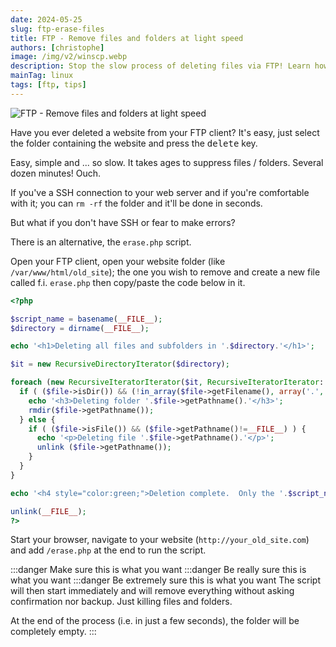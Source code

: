 ```yaml
---
date: 2024-05-25
slug: ftp-erase-files
title: FTP - Remove files and folders at light speed
authors: [christophe]
image: /img/v2/winscp.webp
description: Stop the slow process of deleting files via FTP! Learn how to remove entire websites and folders at lightning speed using a simple, self-deleting PHP script—even without SSH access.
mainTag: linux
tags: [ftp, tips]
---
```

<!-- cspell:ignore subfolders -->
![FTP - Remove files and folders at light speed](/img/v2/winscp.webp)

Have you ever deleted a website from your FTP client? It's easy, just select the folder containing the website and press the <kbd>delete</kbd> key.

Easy, simple and ... so slow. It takes ages to suppress files / folders. Several dozen minutes! Ouch.

If you've a SSH connection to your web server and if you're comfortable with it; you can `rm -rf` the folder and it'll be done in seconds.

But what if you don't have SSH or fear to make errors?

There is an alternative, the `erase.php` script.

<!-- truncate -->

Open your FTP client, open your website folder (like `/var/www/html/old_site`); the one you wish to remove and create a new file called f.i. `erase.php` then copy/paste the code below in it.

<Snippet filename="erase.php">

```php
<?php

$script_name = basename(__FILE__);
$directory = dirname(__FILE__);

echo '<h1>Deleting all files and subfolders in '.$directory.'</h1>';

$it = new RecursiveDirectoryIterator($directory);

foreach (new RecursiveIteratorIterator($it, RecursiveIteratorIterator::CHILD_FIRST) as $file) {
  if ( ($file->isDir()) && (!in_array($file->getFilename(), array('.', '..'))) ){
    echo '<h3>Deleting folder '.$file->getPathname().'</h3>';
    rmdir($file->getPathname());
  } else {
    if ( ($file->isFile()) && ($file->getPathname()!=__FILE__) ) {
      echo '<p>Deleting file '.$file->getPathname().'</p>';
      unlink ($file->getPathname());
    }
  }
}

echo '<h4 style="color:green;">Deletion complete.  Only the '.$script_name.' file remains in the folder.</h4>';

unlink(__FILE__);
?>
```

</Snippet>

Start your browser, navigate to your website (`http://your_old_site.com`) and add `/erase.php` at the end to run the script.

:::danger Make sure this is what you want
:::danger Be really sure this is what you want
:::danger Be extremely sure this is what you want
The script will then start immediately and will remove everything without asking confirmation nor backup. Just killing files and folders.

At the end of the process (i.e. in just a few seconds), the folder will be completely empty.
:::
